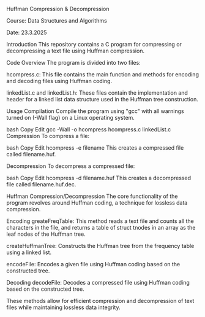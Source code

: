 Huffman Compression & Decompression

Course: Data Structures and Algorithms

Date: 23.3.2025

Introduction
This repository contains a C program for compressing or decompressing a text file using Huffman compression.

Code Overview
The program is divided into two files:

hcompress.c: This file contains the main function and methods for encoding and decoding files using Huffman coding.

linkedList.c and linkedList.h: These files contain the implementation and header for a linked list data structure used in the Huffman tree construction.

Usage
Compilation
Compile the program using "gcc" with all warnings turned on (-Wall flag) on a Linux operating system.

bash
Copy
Edit
gcc -Wall -o hcompress hcompress.c linkedList.c
Compression
To compress a file:

bash
Copy
Edit
hcompress -e filename
This creates a compressed file called filename.huf.

Decompression
To decompress a compressed file:

bash
Copy
Edit
hcompress -d filename.huf
This creates a decompressed file called filename.huf.dec.

Huffman Compression/Decompression
The core functionality of the program revolves around Huffman coding, a technique for lossless data compression.

Encoding
greateFreqTable: This method reads a text file and counts all the characters in the file, and returns a table of struct tnodes in an array as the leaf nodes of the Huffman tree.

createHuffmanTree: Constructs the Huffman tree from the frequency table using a linked list.

encodeFile: Encodes a given file using Huffman coding based on the constructed tree.

Decoding
decodeFile: Decodes a compressed file using Huffman coding based on the constructed tree.

These methods allow for efficient compression and decompression of text files while maintaining lossless data integrity.
